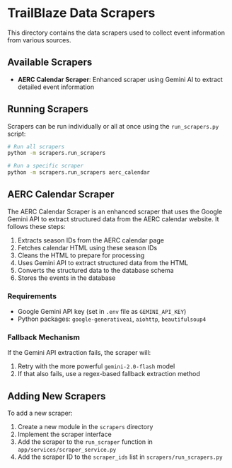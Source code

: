 # TrailBlaze Data Scrapers

This directory contains the data scrapers used to collect event information from various sources.

## Available Scrapers

- **AERC Calendar Scraper**: Enhanced scraper using Gemini AI to extract detailed event information

## Running Scrapers

Scrapers can be run individually or all at once using the `run_scrapers.py` script:

```bash
# Run all scrapers
python -m scrapers.run_scrapers

# Run a specific scraper
python -m scrapers.run_scrapers aerc_calendar
```

## AERC Calendar Scraper

The AERC Calendar Scraper is an enhanced scraper that uses the Google Gemini API to extract structured data from the AERC calendar website. It follows these steps:

1. Extracts season IDs from the AERC calendar page
2. Fetches calendar HTML using these season IDs
3. Cleans the HTML to prepare for processing
4. Uses Gemini API to extract structured data from the HTML
5. Converts the structured data to the database schema
6. Stores the events in the database

### Requirements

- Google Gemini API key (set in `.env` file as `GEMINI_API_KEY`)
- Python packages: `google-generativeai`, `aiohttp`, `beautifulsoup4`

### Fallback Mechanism

If the Gemini API extraction fails, the scraper will:
1. Retry with the more powerful `gemini-2.0-flash` model
2. If that also fails, use a regex-based fallback extraction method

## Adding New Scrapers

To add a new scraper:

1. Create a new module in the `scrapers` directory
2. Implement the scraper interface
3. Add the scraper to the `run_scraper` function in `app/services/scraper_service.py`
4. Add the scraper ID to the `scraper_ids` list in `scrapers/run_scrapers.py`
